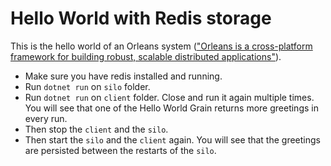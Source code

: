 # Hello World with Redis storage

This is the hello world of an Orleans system (["Orleans is a cross-platform framework for building robust, scalable distributed applications"](https://github.com/dotnet/orleans)). 

- Make sure you have redis installed and running.  
- Run `dotnet run` on `silo` folder.
- Run `dotnet run` on `client` folder. Close and run it again multiple times. You will see that one of the Hello World Grain returns more greetings in every run. 
- Then stop the `client` and the `silo`.
- Then start the `silo` and the `client` again. You will see that the greetings are persisted between the restarts of the `silo`.
